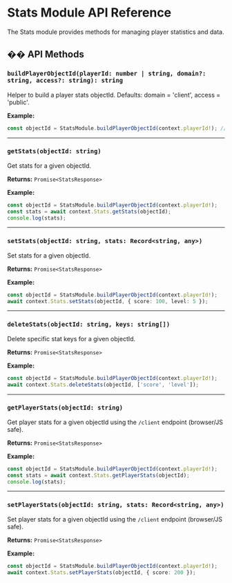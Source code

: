 # Stats Module API Reference

The Stats module provides methods for managing player statistics and data.

## �� API Methods

### `buildPlayerObjectId(playerId: number | string, domain?: string, access?: string): string`
Helper to build a player stats objectId. Defaults: domain = 'client', access = 'public'.

**Example:**
```typescript
const objectId = StatsModule.buildPlayerObjectId(context.playerId!); // e.g., 'client.public.player.12345'
```

---

### `getStats(objectId: string)`
Get stats for a given objectId.

**Returns:** `Promise<StatsResponse>`

**Example:**
```typescript
const objectId = StatsModule.buildPlayerObjectId(context.playerId!);
const stats = await context.Stats.getStats(objectId);
console.log(stats);
```

---

### `setStats(objectId: string, stats: Record<string, any>)`
Set stats for a given objectId.

**Returns:** `Promise<StatsResponse>`

**Example:**
```typescript
const objectId = StatsModule.buildPlayerObjectId(context.playerId!);
await context.Stats.setStats(objectId, { score: 100, level: 5 });
```

---

### `deleteStats(objectId: string, keys: string[])`
Delete specific stat keys for a given objectId.

**Returns:** `Promise<StatsResponse>`

**Example:**
```typescript
const objectId = StatsModule.buildPlayerObjectId(context.playerId!);
await context.Stats.deleteStats(objectId, ['score', 'level']);
```

---

### `getPlayerStats(objectId: string)`
Get player stats for a given objectId using the `/client` endpoint (browser/JS safe).

**Returns:** `Promise<StatsResponse>`

**Example:**
```typescript
const objectId = StatsModule.buildPlayerObjectId(context.playerId!);
const stats = await context.Stats.getPlayerStats(objectId);
console.log(stats);
```

---

### `setPlayerStats(objectId: string, stats: Record<string, any>)`
Set player stats for a given objectId using the `/client` endpoint (browser/JS safe).

**Returns:** `Promise<StatsResponse>`

**Example:**
```typescript
const objectId = StatsModule.buildPlayerObjectId(context.playerId!);
await context.Stats.setPlayerStats(objectId, { score: 200 });
``` 